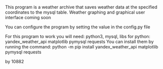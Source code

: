 This program is a weather archive that saves weather data at the specified coordinates to the mysql table. Weather graphing and graphical user interface coming soon

You can configure the program by setting the value in the config.py file

For this program to work you will need:
python3,
mysql,
libs for python:
  yandex_weather_api
  matplotlib
  pymysql
  requests
You can install them by running the command:
python -m pip install yandex_weather_api matplotlib pymysql requests


by 10882
